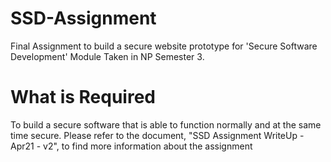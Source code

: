 # SSD-Assignment
Final Assignment to build a secure website prototype for 'Secure Software Development' Module Taken in NP Semester 3.
# What is Required
To build a secure software that is able to function normally and at the same time secure. Please refer to the document, "SSD Assignment WriteUp -Apr21 - v2", to find more information about the assignment
